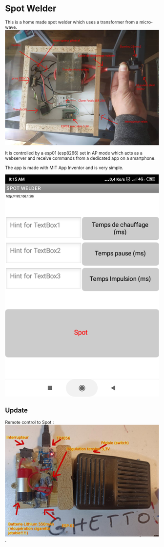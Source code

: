 # Spot Welder
This is a home made spot welder which uses a transformer from a micro-wave.
![inside](/pictures/spot_welder_inside.jpg)

It is controlled by a esp01 (esp8266) set in AP mode which acts as a webserver and receive commands from a dedicated app on a smartphone.

The app is made with MIT App Inventor and is very simple.

![app on smartphone](/pictures/interface.png)

## Update

Remote control to Spot :
![inside](/pictures/pedale_spot-welder.jpg)
.
